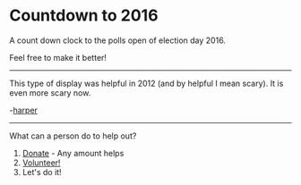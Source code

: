 # Countdown to 2016

A count down clock to the polls open of election day 2016. 

Feel free to make it better!

---

This type of display was helpful in 2012 (and by helpful I mean scary). It is even more scary now. 

-[harper](http://twitter.com/harper)


---

What can a person do to help out? 

1. [Donate](https://www.hillaryclinton.com/donate/finance-hvf/) - Any amount helps
2. [Volunteer!](https://www.hillaryclinton.com/forms/volunteer/)
3. Let's do it! 